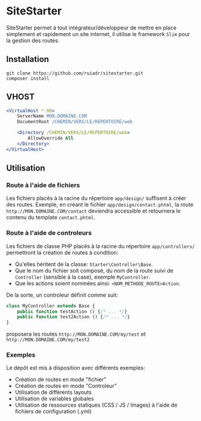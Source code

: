 # SiteStarter

SiteStarter permet à tout intégrateur/développeur de mettre en place simplement et rapidement un site internet, il utilise le framework `Slim` pour la gestion des routes.

## Installation

```
git clone https://github.com/ruiadr/sitestarter.git
composer install
```

## VHOST
```apache
<VirtualHost *:80>
    ServerName MON.DOMAINE.COM
    DocumentRoot /CHEMIN/VERS/LE/REPERTOIRE/web

    <Directory /CHEMIN/VERS/LE/REPERTOIRE/web>
        AllowOverride All
    </Directory>
</VirtualHost>
```
## Utilisation

### Route à l'aide de fichiers

Les fichiers placés à la racine du répertoire `app/design/` suffisent à créer des routes.
Exemple, en créant le fichier `app/design/contact.phtml`, la route `http://MON.DOMAINE.COM/contact` deviendra accessible et retournera le contenu du template `contact.phtml`.

### Route à l'aide de controleurs

Les fichiers de classe PHP placés à la racine du répertoire `app/controllers/` permettront la création de routes à condition:
- Qu'elles héritent de la classe: `Starter\Controller\Base`.
- Que le nom du fichier soit composé, du nom de la route suivi de `Controller` (sensible à la case), exemple `MyController`.
- Que les actions soient nommées ainsi: `<NOM_METHODE_ROUTE>Action`.

De la sorte, un controleur définit comme suit:

```php
class MyController extends Base {
    public function testAction () {/* ... */}
    public function test2Action () {/* ... */}
}
```

proposera les routes `http://MON.DOMAINE.COM/my/test` et `http://MON.DOMAINE.COM/my/test2`

### Exemples

Le dépôt est mis à disposition avec différents exemples:
- Création de routes en mode "fichier"
- Création de routes en mode "Controleur"
- Utilisation de différents layouts
- Utilisation de variables globales
- Utilisation de ressources statiques (CSS / JS / Images) à l'aide de fichiers de configuration (.yml)
